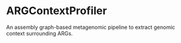 # ARGContextProfiler
An assembly graph-based metagenomic pipeline to extract genomic context surrounding ARGs.
